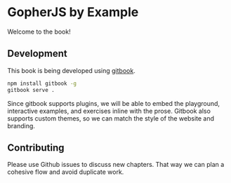 # GopherJS by Example

Welcome to the book!

## Development

This book is being developed using [gitbook](https://github.com/GitbookIO/gitbook).

```bash
npm install gitbook -g
gitbook serve .
```

Since gitbook supports plugins, we will be able to embed the playground, interactive examples, and exercises inline with the prose. Gitbook also supports custom themes, so we can match the style of the website and branding.

## Contributing

Please use Github issues to discuss new chapters. That way we can plan a cohesive flow and avoid duplicate work.
